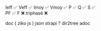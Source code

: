 Ieff ✅
Veff ✅
Imoy ✅
Vmoy ✅
P    ✅ 
Q    ✅
S    ✅  
PF   ✅
F    ❌ 
triphasé ❌ 

doc ( ziko js ) json
strapi ?
dir2tree 
adoc
